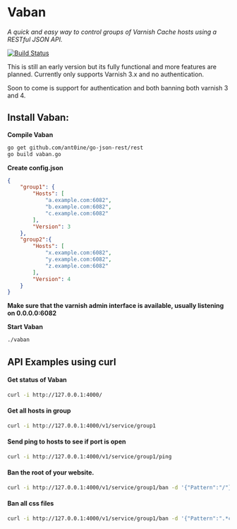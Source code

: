 # Vaban

*A quick and easy way to control groups of Varnish Cache hosts using a RESTful JSON API.*

[![Build Status](https://travis-ci.org/martensson/vaban.svg?branch=master)](https://travis-ci.org/martensson/vaban)

This is still an early version but its fully functional and more features are
planned. Currently only supports Varnish 3.x and no authentication. 

Soon to come is support for authentication and both banning both varnish 3 and 4.

## Install Vaban:

**Compile Vaban**

``` sh
go get github.com/ant0ine/go-json-rest/rest
go build vaban.go
```

**Create config.json**

``` json
{
    "group1": {
        "Hosts": [
            "a.example.com:6082",
            "b.example.com:6082",
            "c.example.com:6082"
        ],
        "Version": 3
    },
    "group2":{
        "Hosts": [
            "x.example.com:6082",
            "y.example.com:6082",
            "z.example.com:6082"
        ],
        "Version": 4
    }
}
```

**Make sure that the varnish admin interface is available, usually listening on 0.0.0.0:6082**

**Start Vaban**

``` sh
./vaban
```



## API Examples using curl

#### Get status of Vaban

``` sh
curl -i http://127.0.0.1:4000/
```

#### Get all hosts in group

``` sh
curl -i http://127.0.0.1:4000/v1/service/group1
```

#### Send ping to hosts to see if port is open

``` sh
curl -i http://127.0.0.1:4000/v1/service/group1/ping
```

#### Ban the root of your website.

``` sh
curl -i http://127.0.0.1:4000/v1/service/group1/ban -d '{"Pattern":"/"}'
```

#### Ban all css files

``` sh
curl -i http://127.0.0.1:4000/v1/service/group1/ban -d '{"Pattern":".*css"}'
```
